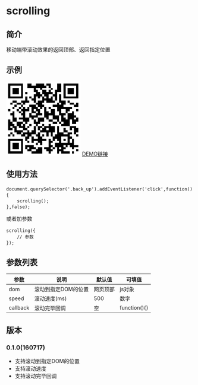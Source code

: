 # scrolling

## 简介

移动端带滚动效果的返回顶部、返回指定位置

## 示例

![扫一扫](index.png)
[DEMO链接](http://ximan.github.io/scrolling/)

## 使用方法

```
document.querySelector('.back_up').addEventListener('click',function(){
    scrolling();
},false);
```

或者加参数

```
scrolling({
    // 参数
});
```

## 参数列表

|   参数    |        说明       |  默认值 |      可填值     |
|----------|-------------------|--------|----------------|
| dom      | 滚动到指定DOM的位置 | 网页顶部 | js对象         |
| speed    | 滚动速度(ms)       | 500    |  数字           |
| callback | 滚动完毕回调       | 空      | function(){}   |

## 版本

### 0.1.0(160717)

* 支持滚动到指定DOM的位置
* 支持滚动速度
* 支持滚动完毕回调